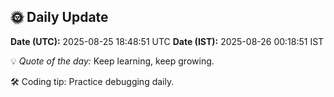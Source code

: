 ## 🌞 Daily Update

**Date (UTC):** 2025-08-25 18:48:51 UTC
**Date (IST):** 2025-08-26 00:18:51 IST

💡 *Quote of the day:* Keep learning, keep growing.

🛠️ Coding tip: Practice debugging daily.
